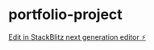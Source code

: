 # portfolio-project

[Edit in StackBlitz next generation editor ⚡️](https://stackblitz.com/~/github.com/jinzolapis/portfolio-project)